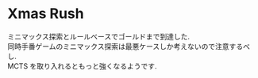 # Xmas Rush
ミニマックス探索とルールベースでゴールドまで到達した.  
同時手番ゲームのミニマックス探索は最悪ケースしか考えないので注意するべし.  
MCTS を取り入れるともっと強くなるようです.  
